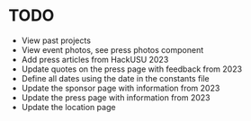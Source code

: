 # TODO

- View past projects
- View event photos, see press photos component
- Add press articles from HackUSU 2023
- Update quotes on the press page with feedback from 2023
- Define all dates using the date in the constants file
- Update the sponsor page with information from 2023
- Update the press page with information from 2023
- Update the location page
